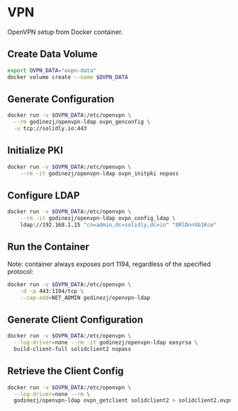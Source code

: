 # VPN

OpenVPN setup from Docker container.

## Create Data Volume

```bash
export OVPN_DATA="ovpn-data"
docker volume create --name $OVPN_DATA
```

## Generate Configuration

```bash
docker run -v $OVPN_DATA:/etc/openvpn \
  --rm godinezj/openvpn-ldap ovpn_genconfig \
  -u tcp://solidly.io:443
```

## Initialize PKI

```bash
docker run -v $OVPN_DATA:/etc/openvpn \
    --rm -it godinezj/openvpn-ldap ovpn_initpki nopass
```

## Configure LDAP

```bash
docker run -v $OVPN_DATA:/etc/openvpn \
    --rm -it godinezj/openvpn-ldap ovpn_config_ldap \
    ldap://192.168.1.15 "cn=admin,dc=solidly,dc=io" "8RlDnnSb1Kce"
```

## Run the Container

Note: container always exposes port 1194, regardless of the specified protocol:

```bash
docker run -v $OVPN_DATA:/etc/openvpn \
    -d -p 443:1194/tcp \
    --cap-add=NET_ADMIN godinezj/openvpn-ldap
```

## Generate Client Configuration

```bash
docker run -v $OVPN_DATA:/etc/openvpn \
  --log-driver=none --rm -it godinezj/openvpn-ldap easyrsa \
  build-client-full solidclient2 nopass
```

## Retrieve the Client Config

```bash
docker run -v $OVPN_DATA:/etc/openvpn \
  --log-driver=none --rm \
  godinezj/openvpn-ldap ovpn_getclient solidclient2 > solidclient2.ovpn
```
